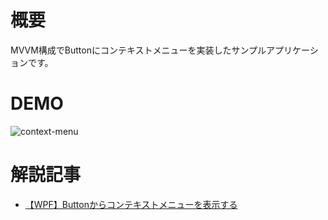 # 概要

MVVM構成でButtonにコンテキストメニューを実装したサンプルアプリケーションです。

# DEMO

![context-menu](https://github.com/shimanamisan/CsharpSample/assets/49751604/82b3ba0f-fe86-4a3b-bed9-9f7f32472bbd)

# 解説記事

- [【WPF】Buttonからコンテキストメニューを表示する](https://blog.hn-pgtech.com/2023-05-26/)
